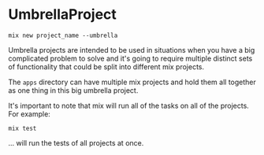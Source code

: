# UmbrellaProject

    mix new project_name --umbrella

Umbrella projects are intended to be used in situations when you have a big complicated problem
to solve and it's going to require multiple distinct sets of functionality that could be
split into different mix projects.

The `apps` directory can have multiple mix projects and hold them all together as one thing
in this big umbrella project.

It's important to note that mix will run all of the tasks on all of the projects. For example:

    mix test

... will run the tests of all projects at once.
